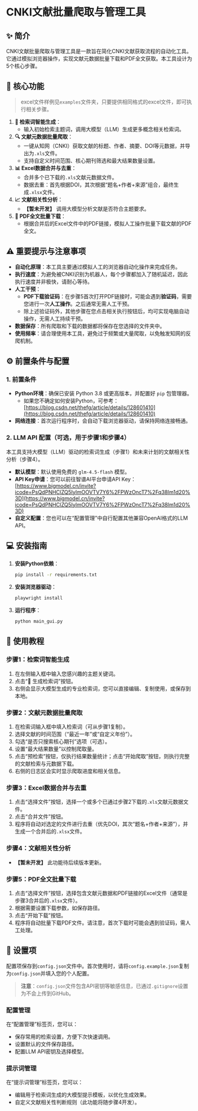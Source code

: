 # CNKI文献批量爬取与管理工具

## ✨ 简介

CNKI文献批量爬取与管理工具是一款旨在简化CNKI文献获取流程的自动化工具。它通过模拟浏览器操作，实现文献元数据批量下载和PDF全文获取。本工具设计为5个核心步骤。

## 🚀 核心功能

> excel文件样例见`examples`文件夹，只要提供相同格式的excel文件，即可执行相关步骤。


1.  **🤖 检索词智能生成**：
    *   输入初始检索主题词，调用大模型（LLM）生成更多概念相关检索词。
2.  **🔍 文献元数据批量爬取**：
    *   一键从知网（CNKI）获取文献的标题、作者、摘要、DOI等元数据，并导出为`.xls`文件。
    *   支持自定义时间范围、核心期刊筛选和最大结果数量设置。
3.  **📊 Excel数据合并与去重**：
    *   合并多个已下载的`.xls`文献元数据文件。
    *   数据去重：首先根据DOI，其次根据“题名+作者+来源”组合，最终生成`.xlsx`文件。
4.  **📈 文献相关性分析**：
    *   **【暂未开发】** 调用大模型分析文献是否符合主题要求。
5.  **📄 PDF全文批量下载**：
    *   根据合并后的Excel文件中的PDF链接，模拟人工操作批量下载文献的PDF全文。
  

## ⚠️ 重要提示与注意事项

*   **自动化原理**：本工具主要通过模拟人工的浏览器自动化操作来完成任务。
*   **执行速度**：为避免被CNKI识别为机器人，每个步骤都加入了随机延迟，因此执行速度并非极快，请耐心等待。
*   **人工干预**：
    *   **PDF下载验证码**：在步骤5首次打开PDF链接时，可能会遇到**验证码**，需要您进行一次**人工操作**。之后通常无需人工干预。
    *   除上述验证码外，其他步骤在您点击相关执行按钮后，均可实现电脑自动操作，无需人工持续干预。
*   **数据保存**：所有爬取和下载的数据都将保存在您选择的文件夹中。
*   **使用频率**：请合理使用本工具，避免过于频繁或大量爬取，以免触发知网的反爬机制。

## ⚙️ 前置条件与配置

### 1. 前置条件

*   **Python环境**：确保已安装 Python 3.8 或更高版本，并配置好 `pip` 包管理器。
    *   如果您不确定如何安装Python，可参考：[https://blog.csdn.net/thefg/article/details/128601410](https://blog.csdn.net/thefg/article/details/128601410)
*   **网络连接**：首次运行程序时，会自动下载浏览器驱动，请保持网络连接畅通。

### 2. LLM API 配置（可选，用于步骤1和步骤4）

本工具支持大模型（LLM）驱动的检索词生成（步骤1）和未来计划的文献相关性分析（步骤4）。

*   **默认模型**：默认使用免费的 `glm-4.5-flash` 模型。
*   **API Key申请**：您可以前往智谱AI平台申请API Key：[https://www.bigmodel.cn/invite?icode=PsQdPNHClZQ5IylmOOVTV7Y6%2FPWzOncT7%2Fq38lm1d20%3D](https://www.bigmodel.cn/invite?icode=PsQdPNHClZQ5IylmOOVTV7Y6%2FPWzOncT7%2Fq38lm1d20%3D)
*   **自定义配置**：您也可以在“配置管理”中自行配置其他兼容OpenAI格式的LLM API。

## 💻 安装指南

1. **安装Python依赖**：

   ```bash
   pip install -r requirements.txt
   ```

2. **安装浏览器驱动**：

   ```bash
   playwright install
   ```

3. **运行程序**：

   ```bash
   python main_gui.py
   ```

## 📝 使用教程

### 步骤1：检索词智能生成

1.  在左侧输入框中输入您感兴趣的主题关键词。
2.  点击“🚀 生成检索词”按钮。
3.  右侧会显示大模型生成的专业检索词，您可以直接编辑、复制使用，或保存到本地。

### 步骤2：文献元数据批量爬取

1.  在检索词输入框中填入检索词（可从步骤1复制）。
2.  选择文献的时间范围（“最近一年”或“自定义年份”）。
3.  勾选“是否只搜索核心期刊”选项（可选）。
4.  设置“最大结果数量”以控制爬取量。
5.  点击“预检索”按钮，仅执行结果数量统计；点击“开始爬取”按钮，则执行完整的文献检索与元数据下载。
6.  右侧的日志区会实时显示爬取进度和相关信息。

### 步骤3：Excel数据合并与去重

1.  点击“选择文件”按钮，选择一个或多个已通过步骤2下载的`.xls`文献元数据文件。
2.  点击“合并文件”按钮。
3.  程序将自动对选定的文件进行去重（优先DOI，其次“题名+作者+来源”），并生成一个合并后的`.xlsx`文件。

### 步骤4：文献相关性分析

*   **【暂未开发】** 此功能待后续版本更新。

### 步骤5：PDF全文批量下载

1.  点击“选择文件”按钮，选择包含文献元数据和PDF链接的Excel文件（通常是步骤3合并后的`.xlsx`文件）。
2.  根据需要设置下载参数，如保存路径。
3.  点击“开始下载”按钮。
4.  程序将自动批量下载PDF文件。请注意，首次下载时可能会遇到验证码，需人工处理。

## 🔧 设置项

配置项保存到`config.json`文件中。首次使用时，请将`config.example.json`复制为`config.json`并填入您的个人配置。

> **注意**：`config.json`文件包含API密钥等敏感信息，已通过`.gitignore`设置为不会上传到GitHub。

### 配置管理

在“配置管理”标签页，您可以：

*   保存常用的检索设置，方便下次快速调用。
*   设置默认的文件保存路径。
*   配置LLM API密钥及选择模型。

### 提示词管理

在“提示词管理”标签页，您可以：

*   编辑用于检索词生成的大模型提示模板，以优化生成效果。
*   自定义文献相关性判断规则（此功能将随步骤4开发）。